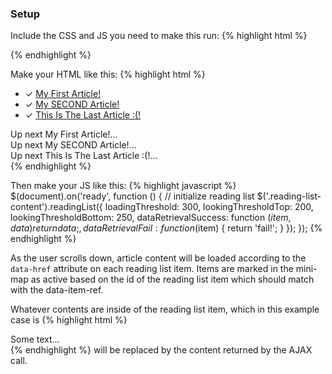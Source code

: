 ---
---

### Setup

Include the CSS and JS you need to make this run:
{% highlight html %}
<link rel="stylesheet" type="text/css" href="jquery.reading-list.css">
<script src="jquery.reading-list.js"></script>
{% endhighlight %}

Make your HTML like this:
{% highlight html %}
<div class="reading-list-left-nav"> <!-- Minimap container -->
  <ul class="reading-list-mini-map">
    <li class="reading-list-mini-map-item" data-item-ref="article-1-slug">
      <span class="nav-viewing-indicator">&#x2713;</span>
      <a href="/article/article-1-slug">My First Article!</a>
    </li>
    <li class="reading-list-mini-map-item" data-item-ref="article-2-slug">
      <span class="nav-viewing-indicator">&#x2713;</span>
      <a href="/article/article-2-slug">My SECOND Article!</a>
    </li>
    <li class="reading-list-mini-map-item" data-item-ref="article-3-slug">
      <span class="nav-viewing-indicator">&#x2713;</span>
      <a href="/article/article-3-slug">This Is The Last Article :(!</a>
    </li>
  </ul>
</div>
<div class="reading-list-content"> <!-- Reading list initialized on this element -->
  <div class="reading-list-items">
      <div id="article-1-slug" class="reading-list-item" data-href="/article/article-1-slug">
        <div class="reading-list-loader">Up next My First Article!...</div>
      </div>
      <div id="article-2-slug" class="reading-list-item" data-href="/article/article-2-slug">
        <div class="reading-list-loader">Up next My SECOND Article!...</div>
      </div>
      <div id="article-3-slug" class="reading-list-item" data-href="/article/article-3-slug">
        <div class="reading-list-loader">Up next This Is The Last Article :(!...</div>
      </div>
  </div>
</div>
{% endhighlight %}

Then make your JS like this:
{% highlight javascript %}
$(document).on('ready', function () {
  // initialize reading list
  $('.reading-list-content').readingList({
    loadingThreshold: 300,
    lookingThresholdTop: 200,
    lookingThresholdBottom: 250,
    dataRetrievalSuccess: function ($item, data) { return data; },
    dataRetrievalFail: function ($item) { return 'fail!'; }
  });
});
{% endhighlight %}

As the user scrolls down, article content will be loaded according to the ```data-href```
attribute on each reading list item. Items are marked in the mini-map as active
based on the id of the reading list item which should match with the data-item-ref.

Whatever contents are inside of the reading list item, which in this example case is
{% highlight html %}
<div class="reading-list-loader">Some text...</div>
{% endhighlight %}
will be replaced by the content returned by the AJAX call.
